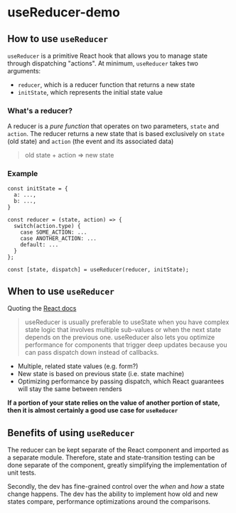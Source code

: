 # useReducer-demo

## How to use `useReducer`

`useReducer` is a primitive React hook that allows you to manage state through dispatching "actions". At minimum, `useReducer` takes two arguments: 
* `reducer`, which is a reducer function that returns a new state
* `initState`, which represents the initial state value

### What's a reducer?

A reducer is a *pure function* that operates on two parameters, `state` and `action`. The reducer returns a new state that is based exclusively on `state` (old state) and `action` (the event and its associated data)

> old state + action => new state

### Example

```
const initState = {
  a: ...,
  b: ...,
}

const reducer = (state, action) => {
  switch(action.type) {
    case SOME_ACTION: ...
    case ANOTHER_ACTION: ...
    default: ...
  }
};

const [state, dispatch] = useReducer(reducer, initState);
```

## When to use `useReducer`

Quoting the [React docs](https://reactjs.org/docs/hooks-reference.html#usereducer)

> useReducer is usually preferable to useState when you have complex state logic that involves multiple sub-values or when the next state depends on the previous one. useReducer also lets you optimize performance for components that trigger deep updates because you can pass dispatch down instead of callbacks.

- Multiple, related state values (e.g. form?)
- New state is based on previous state (i.e. state machine)
- Optimizing performance by passing dispatch, which React guarantees will stay the same between renders

**If a portion of your state relies on the value of another portion of state, then it is almost certainly a good use case for `useReducer`**

## Benefits of using `useReducer`

The reducer can be kept separate of the React component and imported as a separate module. Therefore, state and state-transition testing can be done separate of the component, greatly simplifying the implementation of unit tests. 

Secondly, the dev has fine-grained control over the *when* and *how* a state change happens. The dev has the ability to implement how old and new states compare, performance optimizations around the comparisons.


